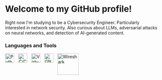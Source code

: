 # Welcome to my GitHub profile!

Right now I'm studying to be a Cybersecurity Engineer.
Particularly interested in network security.
Also curious about LLMs, adversarial attacks on neural networks, and detection of AI-generated content.

### Languages and Tools
<img align="left" alt="Python" width="30px" style="padding-right:10px;" src="https://github.com/user-attachments/assets/39b670b0-3dae-434c-908f-b6eaed5cdfbb"/>
<img align="left" alt="C/C++" width="30px" style="padding-right:10px;" src="https://github.com/user-attachments/assets/6e15e881-476b-457d-9f1e-697b41fed1db"/>
<img align="left" alt="VirtualBox" width="30px" style="padding-right:10px;" src="https://github.com/user-attachments/assets/50586dd5-9566-4d6a-9220-181ff873efff"/>
<img align="left" alt="GNS3" width="30px" style="padding-right:10px;" src="https://github.com/user-attachments/assets/d04c16a3-c3b4-4e38-99d9-c99d346973ce"/>
<img align="left" alt="Wireshark" width="70px" style="padding-right:10px;" src="https://github.com/user-attachments/assets/76a58cc1-2fb6-40e2-a5ec-fe4bd4fff1f3"/>
